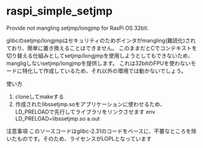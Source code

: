# raspi_simple_setjmp
Provide not mangling setjmp/longjmp for RasPi OS 32bit. 

glibcのsetjmp/longjmpはセキュリティのためポインタがmangling(難読化)されており、簡単に置き換えることはできません。
このままだとCでコンテキストを切り替える仕組みとしてsetjmp/longjmpを使用しようとしてもできないため、mangligしないsetjmp/longjmpを提供します。
これは32bitのFPUを使わないモードに特化して作成しているため、それ以外の環境では動かないでしょう。

使い方
1. cloneしてmakeする
2. 作成されたlibssetjmp.soをアプリケーションに使わせるため、LD_PRELOADで先行してライブラリをリンクさせます
	env LD_PRELOAD=libssetjmp.so a.out

注意事項
このソースコードはglibc-2.31のコードをベースに、不要なところを除いたものです。そのため、ライセンスがLGPLとなっています
